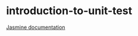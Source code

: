 # introduction-to-unit-test

[Jasmine documentation](https://jasmine.github.io/2.0/introduction.html)

